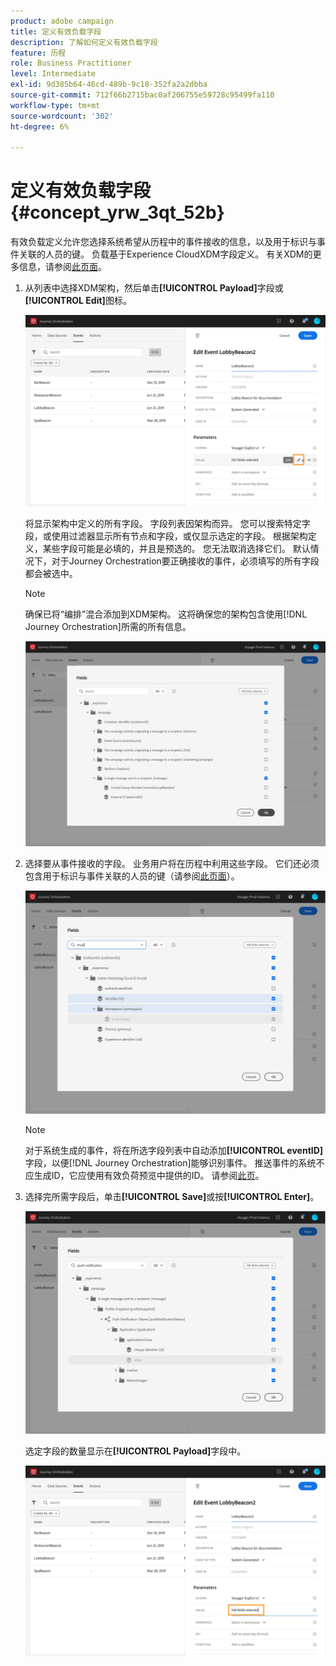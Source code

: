```yaml
---
product: adobe campaign
title: 定义有效负载字段
description: 了解如何定义有效负载字段
feature: 历程
role: Business Practitioner
level: Intermediate
exl-id: 9d385b64-46cd-489b-9c18-352fa2a2dbba
source-git-commit: 712f66b2715bac0af206755e59728c95499fa110
workflow-type: tm+mt
source-wordcount: '302'
ht-degree: 6%

---
```


# 定义有效负载字段 {#concept_yrw_3qt_52b}

有效负载定义允许您选择系统希望从历程中的事件接收的信息，以及用于标识与事件关联的人员的键。 负载基于Experience CloudXDM字段定义。 有关XDM的更多信息，请参阅[此页面](https://docs.adobe.com/content/help/zh-Hans/experience-platform/xdm/home.html)。

1. 从列表中选择XDM架构，然后单击&#x200B;**[!UICONTROL Payload]**&#x200B;字段或&#x200B;**[!UICONTROL Edit]**&#x200B;图标。

   ![](../assets/journey8.png)

   将显示架构中定义的所有字段。 字段列表因架构而异。 您可以搜索特定字段，或使用过滤器显示所有节点和字段，或仅显示选定的字段。 根据架构定义，某些字段可能是必填的，并且是预选的。 您无法取消选择它们。 默认情况下，对于Journey Orchestration要正确接收的事件，必须填写的所有字段都会被选中。

   >[!NOTE]
   >
   >确保已将“编排”混合添加到XDM架构。 这将确保您的架构包含使用[!DNL Journey Orchestration]所需的所有信息。

   ![](../assets/journey9.png)

1. 选择要从事件接收的字段。 业务用户将在历程中利用这些字段。 它们还必须包含用于标识与事件关联的人员的键（请参阅[此页面](../event/defining-the-event-key.md)）。

   ![](../assets/journey10.png)

   >[!NOTE]
   >
   >对于系统生成的事件，将在所选字段列表中自动添加&#x200B;**[!UICONTROL eventID]**&#x200B;字段，以便[!DNL Journey Orchestration]能够识别事件。 推送事件的系统不应生成ID，它应使用有效负荷预览中提供的ID。 请参阅[此页](../event/previewing-the-payload.md)。

1. 选择完所需字段后，单击&#x200B;**[!UICONTROL Save]**&#x200B;或按&#x200B;**[!UICONTROL Enter]**。

   ![](../assets/journey11.png)

   选定字段的数量显示在&#x200B;**[!UICONTROL Payload]**&#x200B;字段中。

   ![](../assets/journey12.png)
